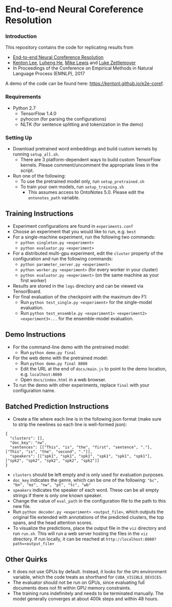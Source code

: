 # End-to-end Neural Coreference Resolution

### Introduction
This repository contains the code for replicating results from

* [End-to-end Neural Coreference Resolution](https://homes.cs.washington.edu/~kentonl/pub/lhlz-emnlp.2017.pdf)
* [Kenton Lee](https://homes.cs.washington.edu/~kentonl), [Luheng He](https://homes.cs.washington.edu/~luheng), [Mike Lewis](https://research.fb.com/people/lewis-mike) and [Luke Zettlemoyer](https://www.cs.washington.edu/people/faculty/lsz)
* In Proceedings of the Conference on Empirical Methods in Natural Language Process (EMNLP), 2017

A demo of the code can be found here: https://kentonl.github.io/e2e-coref.

### Requirements
* Python 2.7
  * TensorFlow 1.4.0
  * pyhocon (for parsing the configurations)
  * NLTK (for sentence splitting and tokenization in the demo)

### Setting Up

* Download pretrained word embeddings and build custom kernels by running `setup_all.sh`.
  * There are 3 platform-dependent ways to build custom TensorFlow kernels. Please comment/uncomment the appropriate lines in the script.
* Run one of the following:
  * To use the pretrained model only, run `setup_pretrained.sh`
  * To train your own models, run `setup_training.sh`
    * This assumes access to OntoNotes 5.0. Please edit the `ontonotes_path` variable.

## Training Instructions

* Experiment configurations are found in `experiments.conf`
* Choose an experiment that you would like to run, e.g. `best`
* For a single-machine experiment, run the following two commands:
  * `python singleton.py <experiment>`
  * `python evaluator.py <experiment>`
* For a distributed multi-gpu experiment, edit the `cluster` property of the configuration and run the following commands:
  * `python parameter_server.py <experiment>`
  * `python worker.py <experiment>` (for every worker in your cluster)
  * `python evaluator.py <experiment>` (on the same machine as your first worker)
* Results are stored in the `logs` directory and can be viewed via TensorBoard.
* For final evaluation of the checkpoint with the maximum dev F1:
  * Run `python test_single.py <experiment>` for the single-model evaluation.
  * Run `python test_ensemble.py <experiment1> <experiment2> <experiment3>...` for the ensemble-model evaluation.

## Demo Instructions

* For the command-line demo with the pretrained model:
  * Run `python demo.py final`
* For the web demo with the pretrained model:
  * Run `python demo.py final 8080`
  * Edit the URL at the end of `docs/main.js` to point to the demo location, e.g. `localhost:8080`
  * Open `docs/index.html` in a web browser.
* To run the demo with other experiments, replace `final` with your configuration name.

## Batched Prediction Instructions

* Create a file where each line is in the following json format (make sure to strip the newlines so each line is well-formed json):
```
{
  "clusters": [],
  "doc_key": "nw",
  "sentences": [["This", "is", "the", "first", "sentence", "."], ["This", "is", "the", "second", "."]],
  "speakers": [["spk1", "spk1", "spk1", "spk1", "spk1", "spk1"], ["spk2", "spk2", "spk2", "spk2", "spk2"]]
}
```
  * `clusters` should be left empty and is only used for evaluation purposes.
  * `doc_key` indicates the genre, which can be one of the following: `"bc", "bn", "mz", "nw", "pt", "tc", "wb"`
  * `speakers` indicates the speaker of each word. These can be all empty strings if there is only one known speaker.
* Change the value of `eval_path` in the configuration file to the path to this new file.
* Run `python decoder.py <experiment> <output_file>`, which outputs the original file extended with annotations of the predicted clusters, the top spans, and the head attention scores.
* To visualize the predictions, place the output file in the `viz` directory and run `run.sh`. This will run a web server hosting the files in the `viz` directory. If run locally, it can be reached at `http://localhost:8080?path=<output_file>`

## Other Quirks

* It does not use GPUs by default. Instead, it looks for the `GPU` environment variable, which the code treats as shorthand for `CUDA_VISIBLE_DEVICES`.
* The evaluator should not be run on GPUs, since evaluating full documents does not fit within GPU memory constraints.
* The training runs indefinitely and needs to be terminated manually. The model generally converges at about 400k steps and within 48 hours.
